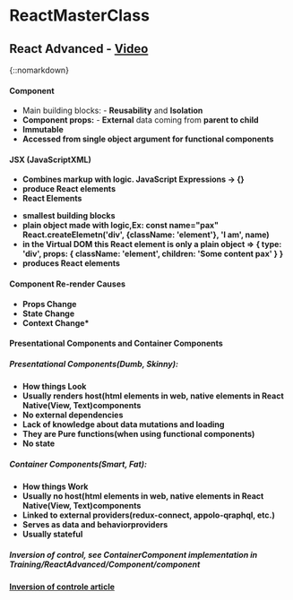 # ReactMasterClass

## React Advanced - [Video](https://youtu.be/zlpYShDdY_c)

{::nomarkdown}
<h4>Component</h4>
<ul>
<li>Main building blocks: - <b>Reusability</b> and <b>Isolation</b></li>  
 <li><b>Component props:</b> - <b>External</b> data coming from <b>parent to child<b>
 </li>       
 <li><b>Immutable</b></li> 
 <li>Accessed from <b>single object argument</b> for functional components</li>
</ul>

<h4>JSX (JavaScriptXML)</h4>
<ul>
    <li>Combines markup with logic. <b>JavaScript Expressions -> {}</b></li>
    <li>produce React elements</li>
    <li><b>React Elements<b></li>
</ul>
<ul>
    <li>smallest building blocks</li>
    <li>plain object made with logic,Ex: const name="pax" React.createElemetn('div', {className: 'element'}, 'I am', name) </li>
    <li>in the Virtual DOM this React element is only a plain object => { type: 'div', props: { className: 'element', children: 'Some content pax' } }</li>
    <li>produces React elements</li>
</ul>
</div>
<h4>Component Re-render Causes</h4>
<ul>
    <li>Props Change</li>
    <li>State Change</li>
    <li>Context Change*</li>
</ul>
<h4>Presentational Components and Container Components</h4>
<h5>Presentational Components(Dumb, Skinny):</h5>
<ul>
    <li>How things <b>Look</b></li>
    <li>Usually renders <b>host(html elements in web, native elements in React Native(View, Text)</b>components</li>
    <li>No external dependencies</li>
    <li>Lack of knowledge about <b>data mutations</b> and <b>loading</b></li>
    <li>They are Pure functions(when using functional components)</li>
    <li>No state</li>
</ul>
<h5>Container Components(Smart, Fat):</h5>
<ul>
    <li>How things <b>Work</b></li>
    <li>Usually no <b>host(html elements in web, native elements in React Native(View, Text)</b>components</li>
    <li>Linked to external providers(redux-connect, appolo-qraphql, etc.)</li>
    <li>Serves as <b>data</b> and <b>behavior</b>providers</li>
    <li>Usually stateful</li>
</ul>
<h5>Inversion of control, see ContainerComponent implementation in Training/ReactAdvanced/Component/component</h5>
<a href="https://medium.com/@magnusjt/inversion-of-control-and-di-in-reactjs-and-redux-35161fcef847">Inversion of controle article
</a>